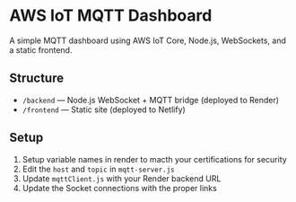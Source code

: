 # AWS IoT MQTT Dashboard

A simple MQTT dashboard using AWS IoT Core, Node.js, WebSockets, and a static frontend.

## Structure

- `/backend` — Node.js WebSocket + MQTT bridge (deployed to Render)
- `/frontend` — Static site (deployed to Netlify)

## Setup

1. Setup variable names in render to macth your certifications for security
2. Edit the `host` and `topic` in `mqtt-server.js`
3. Update `mqttClient.js` with your Render backend URL
4. Update the Socket connections with the proper links
